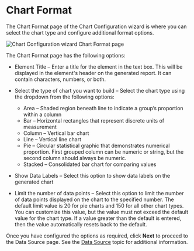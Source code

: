 # Chart Format

The Chart Format page of the Chart Configuration wizard is where you can select the chart type and configure additional format options.

![Chart Configuration wizard Chart Format page](/img/product_docs/accessanalyzer/accessanalyzer/enterpriseauditor/admin/report/chartwizard/chartformat.png)

The Chart Format page has the following options:

- Element Title – Enter a title for the element in the text box. This will be displayed in the element's header on the generated report. It can contain characters, numbers, or both.
- Select the type of chart you want to build – Select the chart type using the dropdown from the following options:

  - Area – Shaded region beneath line to indicate a group’s proportion within a column
  - Bar – Horizontal rectangles that represent discrete units of measurement
  - Column – Vertical bar chart
  - Line – Vertical line chart
  - Pie – Circular statistical graphic that demonstrates numerical proportion. First grouped column can be numeric or string, but the second column should always be numeric.
  - Stacked – Consolidated bar chart for comparing values
- Show Data Labels – Select this option to show data labels on the generated chart
- Limit the number of data points – Select this option to limit the number of data points displayed on the chart to the specified number. The default limit value is 20 for pie charts and 150 for all other chart types. You can customize this value, but the value must not exceed the default value for the chart type. If a value greater than the default is entered, then the value automatically resets back to the default.

Once you have configured the options as required, click __Next__ to proceed to the Data Source page. See the [Data Source](/docs/accessanalyzer/accessanalyzer/enterpriseauditor/admin/report/chartwizard/datasource.md) topic for additional information.
